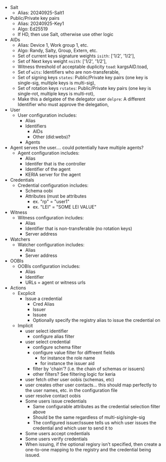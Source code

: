 * Salt
    * Alias: 20240925-Salt1
* Public/Private key pairs
    * Alias: 20240925-Key1
    * Algo: Ed25519
    * If HD, then use Salt, otherwise use other logic
* AIDs
    * Alias: Device 1, Work group 1, etc.
    * Algo: Randy, Salty, Group, Extern, etc.
    * Set of current keys signature weights `isith`: ['1/2', '1/2'],
    * Set of Next keys weight `nsith`: ['1/2', '1/2'],
    * Witness threshold of acceptable duplicity `toad`: kargsAID.toad,
    * Set of `wits`: Identifiers who are non-transferable,
    * Set of signing keys `states`: Public/Private key pairs (one key is single-sig, multiple keys is multi-sig),
    * Set of rotation keys `rstates`: Public/Private key pairs (one key is single-rot, multiple keys is multi-rot),
    * Make this a delgatee of the delegator user `delpre`: A different Identifier who must approve the delegation,
* User
    * User configuration includes:
        * Alias
        * Identifiers
           * AIDs
           * Other (did:webs)?
        * Agents
* Agent serves the user.... could potentially have multiple agents?
    * Agent configuration includes:
        * Alias
        * Identifer that is the controller
        * Identifier of the agent
        * KERIA server for the agent
* Credentials
   * Credential configuration includes:
      * Schema oobi
      * Attributes (must be attributes 
         * ex. "rp" = "user1"
         * ex. "LEI" = "SOME LEI VALUE"
* Witness
    * Witness configuration includes:
        * Alias
        * Identifier that is non-transferable (no rotation keys)
        * Server address
* Watchers
    * Watcher configuration includes:
        * Alias
        * Server address
* OOBIs
    * OOBIs configuration includes:
        * Alias
        * Identifier
        * URLs = agent or witness urls
* Actions
   * Excplicit    
      * Issue a credential
         * Cred Alias
         * Issuer
         * Issuee
         * Optionally specify the registry alias to issue the credential on
   * Implicit
      * user select identifier
        * configure alias filter
      * user select credential
         * configure schema filter
         * configure value filter for diffreent fields
            * for instance the role name
            * for instance the issuer aid
        * filter by 'chain'? (i.e. the chain of schemas or issuers)
        * other filters? See filtering logic for keria
       * user fetch other user oobis (schemas, etc)
       * user creates other user contacts... this should map perfectly to the user names, etc. in the configuration file
       * user resolve contact oobis
       * Some users issue credentials
           * Same configurable attributes as the credential selection filter above
           * Should be the same regardless of multi-sig/single-sig
           * The configured issuer/issuee tells us which user issues the credential and which user to send it to
      * Some users accept credentials
      * Some users verify credentials
      * When issuing, if the optional regisry isn't specified, then create a one-to-one mapping to the registry and the credential being issued.
